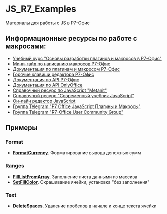 # JS_R7_Examples
Материалы для работы c JS в Р7-Офис

## Информационные ресурсы по работе с макросами:
- [Учебный курс "Основы разработки плагинов и макросов в Р7-Офис"](https://r7-consult.ru/vc-oglav)
- [Мини-гайд по написанию макросов Р7-Офис](https://r7-office.ru/tpost/gj80r5kp41-gaid-po-napisaniyu-makrosov-na-javascrip)
- [Документация по плагинам и макросом Р7-Офис](https://support.r7-office.ru/category/desktop_editors/plugins-and-macros/)
- [Горячие клавиши редактора Р7-Офис](https://support.r7-office.ru/desktop_editors/plugins-and-macros/general_about_plugins_macros/gorjachie-klavishi-dlja-raboty-s-oknom-makrosy/)
- [Документация по API Р7-Офис](https://support.r7-office.ru/category/using-api-document-builder/)
- [Документация по API OnlyOffice](https://api.onlyoffice.com/officeapi/basic)
- [Справочный ресурс по JavaScript "Metanit"](https://metanit.com/web/javascript/1.1.php)
- [Справочный ресурс "Современный учебник JavaScript"](https://learn.javascript.ru)
- [Он-лайн редактор JavaScript](https://www.codechef.com/javascript-online-compiler)
- [Группа Telegram "Р7 Office JavaScript Плагины и Макросы"](https://t.me/R7JavaScript)
- [Группа Telegram "R7-Office User Community Group"](https://t.me/r7officeucg)

## Примеры

### Format
- [**FormatCurrency**](Format/FormatCurrency.js). Форматирование вывода денежных сумм

### Ranges
- [**FillListFromArray**](Ranges/FillListFromArray.js). Заполнение листа данными из массива
- [**SetFillColor**](Ranges/SetFillColor.js). Окрашивание ячейки, установка "без заполнения"

### Text
- [**DeleteSpaces**](Text/DeleteSpaces.js). Удаление пробелов в начале и конце текста ячейки